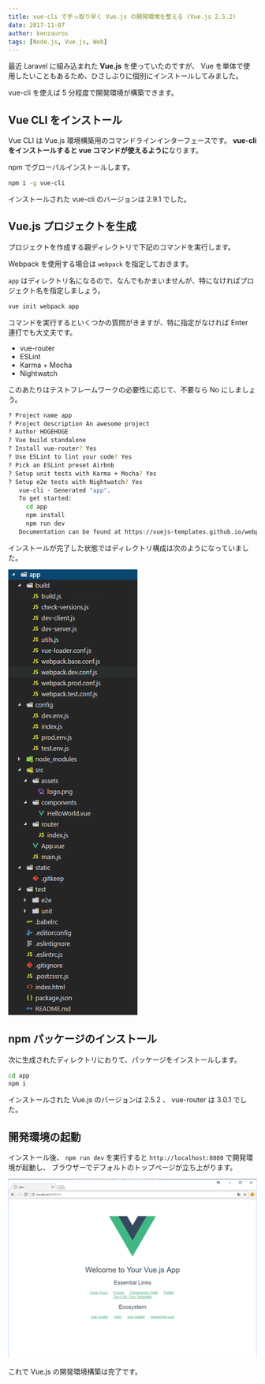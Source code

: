 ```yaml
---
title: vue-cli で手っ取り早く Vue.js の開発環境を整える (Vue.js 2.5.2)
date: 2017-11-07
author: kenzauros
tags: [Node.js, Vue.js, Web]
---
```


最近 Laravel に組み込まれた **Vue.js** を使っていたのですが、 Vue を単体で使用したいこともあるため、ひさしぶりに個別にインストールしてみました。

vue-cli を使えば 5 分程度で開発環境が構築できます。

## Vue CLI をインストール

Vue CLI は Vue.js 環境構築用のコマンドラインインターフェースです。
**vue-cli をインストールすると vue コマンドが使えるように**なります。

npm でグローバルインストールします。

```bash
npm i -g vue-cli
```

インストールされた vue-cli のバージョンは 2.9.1 でした。

## Vue.js プロジェクトを生成

プロジェクトを作成する親ディレクトリで下記のコマンドを実行します。

Webpack を使用する場合は `webpack` を指定しておきます。

`app` はディレクトリ名になるので、なんでもかまいませんが、特になければプロジェクト名を指定しましょう。

```bash
vue init webpack app
```

コマンドを実行するといくつかの質問がきますが、特に指定がなければ Enter 連打でも大丈夫です。

- vue-router
- ESLint
- Karma + Mocha
- Nightwatch

このあたりはテストフレームワークの必要性に応じて、不要なら No にしましょう。

```bash
? Project name app
? Project description An awesome project
? Author HOGEHOGE
? Vue build standalone
? Install vue-router? Yes
? Use ESLint to lint your code? Yes
? Pick an ESLint preset Airbnb
? Setup unit tests with Karma + Mocha? Yes
? Setup e2e tests with Nightwatch? Yes
   vue-cli · Generated "app".
   To get started:
     cd app
     npm install
     npm run dev
   Documentation can be found at https://vuejs-templates.github.io/webpack
```

インストールが完了した状態ではディレクトリ構成は次のようになっていました。

![vue-cli でインストール後の Vue プロジェクト](images/organize-vue-js-dev-env-by-cli-1.png)

## npm パッケージのインストール

次に生成されたディレクトリにおりて、パッケージをインストールします。

```bash
cd app 
npm i
```

インストールされた Vue.js のバージョンは 2.5.2 、 vue-router は 3.0.1 でした。

## 開発環境の起動

インストール後、 `npm run dev` を実行すると `http://localhost:8080` で開発環境が起動し、 ブラウザーでデフォルトのトップページが立ち上がります。

![](images/organize-vue-js-dev-env-by-cli-2.png)

これで Vue.js の開発環境構築は完了です。